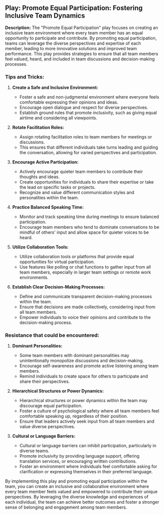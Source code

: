 ## Play: Promote Equal Participation: Fostering Inclusive Team Dynamics

**Description:**
The "Promote Equal Participation" play focuses on creating an inclusive team environment where every team member has an equal opportunity to participate and contribute. By promoting equal participation, teams can leverage the diverse perspectives and expertise of each member, leading to more innovative solutions and improved team performance. This play provides strategies to ensure that all team members feel valued, heard, and included in team discussions and decision-making processes.

### Tips and Tricks:

1. **Create a Safe and Inclusive Environment:**
   - Foster a safe and non-judgmental environment where everyone feels comfortable expressing their opinions and ideas.
   - Encourage open dialogue and respect for diverse perspectives.
   - Establish ground rules that promote inclusivity, such as giving equal airtime and considering all viewpoints.

2. **Rotate Facilitation Roles:**
   - Assign rotating facilitation roles to team members for meetings or discussions.
   - This ensures that different individuals take turns leading and guiding the conversation, allowing for varied perspectives and participation.

3. **Encourage Active Participation:**
   - Actively encourage quieter team members to contribute their thoughts and ideas.
   - Create opportunities for individuals to share their expertise or take the lead on specific tasks or projects.
   - Recognize and value different communication styles and personalities within the team.

4. **Practice Balanced Speaking Time:**
   - Monitor and track speaking time during meetings to ensure balanced participation.
   - Encourage team members who tend to dominate conversations to be mindful of others' input and allow space for quieter voices to be heard.

5. **Utilize Collaboration Tools:**
   - Utilize collaboration tools or platforms that provide equal opportunities for virtual participation.
   - Use features like polling or chat functions to gather input from all team members, especially in larger team settings or remote work environments.

6. **Establish Clear Decision-Making Processes:**
   - Define and communicate transparent decision-making processes within the team.
   - Ensure that decisions are made collectively, considering input from all team members.
   - Empower individuals to voice their opinions and contribute to the decision-making process.

### Resistance that could be encountered:

1. **Dominant Personalities:**
   - Some team members with dominant personalities may unintentionally monopolize discussions and decision-making.
   - Encourage self-awareness and promote active listening among team members.
   - Remind individuals to create space for others to participate and share their perspectives.

2. **Hierarchical Structures or Power Dynamics:**
   - Hierarchical structures or power dynamics within the team may discourage equal participation.
   - Foster a culture of psychological safety where all team members feel comfortable speaking up, regardless of their position.
   - Ensure that leaders actively seek input from all team members and value diverse perspectives.

3. **Cultural or Language Barriers:**
   - Cultural or language barriers can inhibit participation, particularly in diverse teams.
   - Promote inclusivity by providing language support, offering translation services, or encouraging written contributions.
   - Foster an environment where individuals feel comfortable asking for clarification or expressing themselves in their preferred language.

By implementing this play and promoting equal participation within the team, you can create an inclusive and collaborative environment where every team member feels valued and empowered to contribute their unique perspectives. By leveraging the diverse knowledge and experiences of each individual, the team can achieve better outcomes and foster a stronger sense of belonging and engagement among team members.